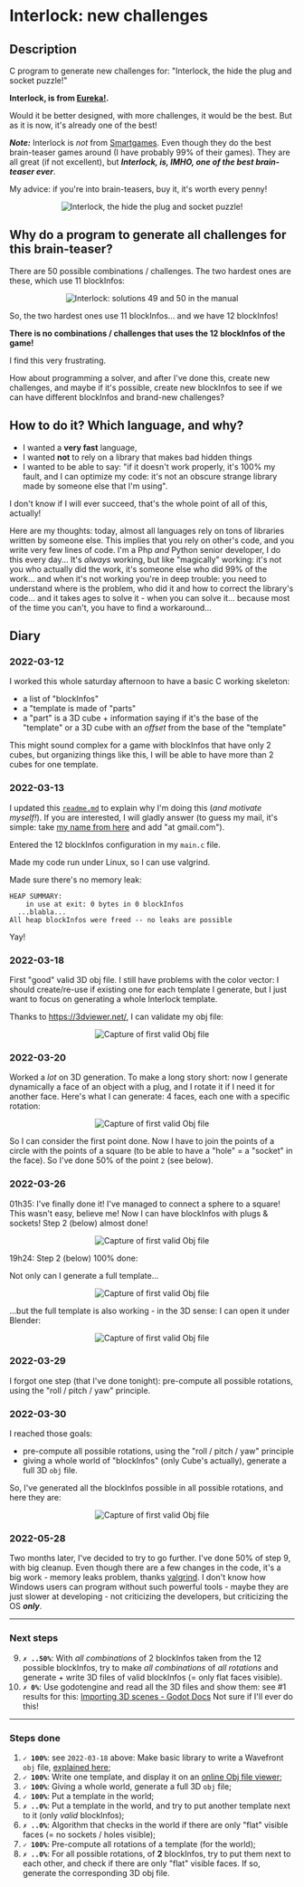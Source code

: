 # Interlock: new challenges

## Description
C program to generate new challenges for:
"Interlock, the hide the plug and socket puzzle!"

**Interlock, is from [Eureka!](https://www.eureka-puzzle.eu/).**

Would it be better designed, with more challenges, it would be the best.
But as it is now, it's already one of the best!

**_Note:_** Interlock is *not* from [Smartgames](https://www.smartgames.eu/).
Even though they do the best brain-teaser games around (I have
probably 99% of their games). They are all great (if not excellent), 
but ***Interlock, is, IMHO, one of the best brain-teaser ever***.

My advice: if you're into brain-teasers, buy it, it's worth every penny!

<p style="text-align:center">
  <img src="img/interlock-game.png" 
       alt="Interlock, the hide the plug and socket puzzle!"
       title="Interlock, the hide the plug and socket puzzle!"
       align="center" style="max-width: 100%"
   />
</p>

## Why do a program to generate all challenges for this brain-teaser?
There are 50 possible combinations / challenges.
The two hardest ones are these, which use 11 blockInfos:
<p style="text-align:center">
  <img src="img/manual-solution-49-and-50.png" 
       alt="Interlock: solutions 49 and 50 in the manual"
       title="Interlock: solutions 49 and 50 in the manual"
       align="center" style="max-width: 100%"
   />
</p>

So, the two hardest ones use 11 blockInfos... and we have 12 blockInfos!

**There is no combinations / challenges that uses the 12 blockInfos of the game!**

I find this very frustrating.

How about programming a solver, and after I've done this, create new challenges,
and maybe if it's possible, create new blockInfos to see if we can have different
blockInfos and brand-new challenges?

## How to do it? Which language, and why?

- I wanted a **very fast** language,
- I wanted **not** to rely on a library that makes bad hidden things
- I wanted to be able to say: "if it doesn't work properly, it's 100% my fault,
  and I can optimize my code: it's not an obscure strange library made by 
  someone else that I'm using".

I don't know if I will ever succeed, that's the whole point of all of this, 
actually!

Here are my thoughts: today, almost all languages rely on tons of libraries
written by someone else.
This implies that you rely on other's code, and you write very few lines of 
code.
I'm a Php *and* Python senior developer, I do this every day... 
It's *always* working, but like "magically" working: it's not you who actually
did the work, it's someone else who did 99% of the work... and when it's not
working you're in deep trouble: you need to understand where is the problem,
who did it and how to correct the library's code... and it takes ages to solve
it - when you can solve it... because most of the time you can't,
you have to find a workaround...


## Diary

### 2022-03-12
I worked this whole saturday afternoon to have a basic C working skeleton:
- a list of "blockInfos"
- a "template is made of "parts"
- a "part" is a 3D cube + information saying if it's the base of the "template"
or a 3D cube with an *offset* from the base of the "template"

This might sound complex for a game with blockInfos that have only 2 cubes,
but organizing things like this, I will be able to have more than 2 cubes for 
one template.

### 2022-03-13
I updated this [`readme.md`](./readme.md) to explain why I'm doing this (*and 
motivate myself!*). If you are interested, I will gladly answer (to guess 
my mail, it's simple: take 
[my name from here](https://github.com/olivierpons/) and add "at gmail.com").

Entered the 12 blockInfos configuration in my `main.c` file.

Made my code run under Linux, so I can use valgrind.

Made sure there's no memory leak:

```
HEAP SUMMARY:
    in use at exit: 0 bytes in 0 blockInfos
  ...blabla...
All heap blockInfos were freed -- no leaks are possible
```
Yay!

### 2022-03-18
First "good" valid 3D obj file.
I still have problems with the color vector: I should 
create/re-use if existing one for each template I generate,
but I just want to focus on generating a whole Interlock
template.


Thanks to https://3dviewer.net/, I can validate my obj file:

<p style="text-align:center">
  <img src="img/obj.file.snapshot.2022-03-18-18h25.png" 
       alt="Capture of first valid Obj file"
       title="Capture of first valid Obj file"
       align="center" style="max-width: 100%"
   />
</p>

### 2022-03-20
Worked a *lot* on 3D generation. To make a long story short: now I
generate dynamically a face of an object with a plug, and I rotate it
if I need it for another face.
Here's what I can generate: 4 faces, each one with a specific rotation:

<p style="text-align:center">
  <img src="img/obj.file.snapshot.2022-03-20.18h30.png" 
       alt="Capture of first valid Obj file"
       title="Capture of first valid Obj file"
       align="center" style="max-width: 100%"
   />
</p>

So I can consider the first point done.
Now I have to join the points of a circle with the points of a square
(to be able to have a "hole" = a "socket" in the face).
So I've done 50% of the point `2` (see below).

### 2022-03-26
01h35: I've finally done it! I've managed to connect a sphere to a square!
This wasn't easy, believe me!
Now I can have blockInfos with plugs & sockets!
Step 2 (below) almost done!

<p style="text-align:center">
  <img src="img/obj.file.snapshot.2022-03-26-01h25.png" 
       alt="Capture of first valid Obj file"
       title="Capture of first valid Obj file"
       style="max-width: 100%"
   />
</p>

19h24: Step 2 (below) 100% done:

Not only can I generate a full template...

<p style="text-align:center">
  <img src="img/obj.file.snapshot.2022-03-26-19h22.png" 
       alt="Capture of first valid Obj file"
       title="Capture of first valid Obj file"
       style="max-width: 100%"
   />
</p>

...but the full template is also working - in the 3D sense: I can open it under
Blender:

<p style="text-align:center">
  <img src="img/obj.file.snapshot.2022-03-26-19h29.png" 
       alt="Capture of first valid Obj file"
       title="Capture of first valid Obj file"
       align="center" style="max-width: 100%"
   />
</p>

### 2022-03-29
I forgot one step (that I've done tonight): pre-compute all possible rotations,
using the "roll / pitch / yaw" principle.

### 2022-03-30
I reached those goals:
- pre-compute all possible rotations,
  using the "roll / pitch / yaw" principle
- giving a whole world of "blockInfos" (only Cube's actually), generate a full 
  3D `obj` file.

So, I've generated all the blockInfos possible in all possible rotations, and here
they are:

<p style="text-align:center">
  <img src="img/obj.file.snapshot.2022-03-30-21h53.png" 
       alt="Capture of first valid Obj file"
       title="Capture of first valid Obj file"
       align="center" style="max-width: 100%"
   />
</p>

### 2022-05-28
Two months later, I've decided to try to go further.
I've done 50% of step 9, with big cleanup. Even though there are a few
changes in the code, it's a big work - memory leaks problem, thanks
[valgrind](https://valgrind.org/). I don't know how Windows users
can program without such powerful tools - maybe they are just slower
at developing - not criticizing the developers, but criticizing
the OS ***only***.

<hr>

### Next steps
9. **`✗ ..50%`**: With *all combinations* of 2 blockInfos taken from the 12
    possible blockInfos, try to make *all combinations* of *all rotations*
    and generate + write 3D files of valid blockInfos (= only flat faces
    visible).
10. **`✗ 0%`**: Use godotengine and read all the 3D files and show them: 
    see #1 results for this:
    [Importing 3D scenes - Godot Docs](https://www.google.com/search?q=site%3Adocs.godotengine.org+%22importing+3d+scenes%22)
    Not sure if I'll ever do this!

<hr>

### Steps done
1. **`✓ 100%`**: see `2022-03-18` above:
   Make basic library to write a Wavefront `obj` file,
   [explained here](https://en.wikipedia.org/wiki/Wavefront_.obj_file);
2. **`✓ 100%`**: Write one template, and display it on an
   [online Obj file viewer](https://www.google.com/search?q=online+obj+viewer);
3. **`✓ 100%`**: Giving a whole world, generate a full 3D `obj` file;
4. **`✓ 100%`**: Put a template in the world;
5. **`✗ ..0%`**: Put a template in the world, and try to put another template 
   next to it (only *valid* blockInfos);
6. **`✗ ..0%`**: Algorithm that checks in the world if there are only "flat" 
   visible faces (= no sockets / holes visible);
7. **`✓ 100%`**: Pre-compute all rotations of a template (for the world);
8. **`✗ ..0%`**: For all possible rotations, of **2** blockInfos, 
   try to put them next to each other, and check if there are only "flat" 
   visible faces. If so, generate the corresponding 3D obj file.
